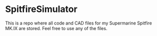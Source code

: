 # SpitfireSimulator
This is a repo where all code and CAD files for my Supermarine Spitfire MK.IX are stored. Feel free to use any of the files.
